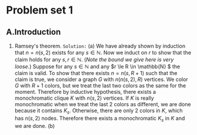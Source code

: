 # Problem set 1

## A.Introduction

1. Ramsey's theorem.
    `Solution:` 
    (a) We have already shown by induction that $n = n(s, 2)$ exists for any $s \in \mathbb{N}$. Now we induct on $r$ to show that the claim holds for any $s, r \in \mathbb{N}$. (*Note the bound we give here is very loose.*) 
    Suppose for any $s \in \mathbb{N}$ and any $r \le R \in \mathbb{N} $ the claim is valid. To show that there exists $n = n(s, R + 1)$ such that the claim is true, we consider a graph $G$ with $n(n(s, 2), R)$ vertices. We color $G$ with $R + 1$ colors, but we treat the last two colors as the same for the moment. Therefore by inductive hypothesis, there exists a monochromatic clique $K$ with $n(s,2)$ vertices. If $K$ is really monochromatic when we treat the last 2 colors as different, we are done because it contains $K_s$. Otherwise, there are only 2 colors in $K$, which has $n(s,2)$ nodes. Therefore there exists a monochromatic $K_s$ in $K$ and we are done.
    (b)

